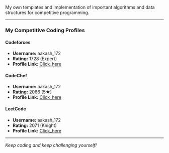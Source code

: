 ﻿My own templates and implementation of important algorithms and data structures for competitive programming.

---


### My Competitive Coding Profiles


#### Codeforces

- **Username:** aakash_172
- **Rating:** 1728 (Expert)
- **Profile Link:** [Click_here](https://codeforces.com/profile/aakash_172)

#### CodeChef

- **Username:** aakash_172
- **Rating:** 2066 (5&#9733;)
- **Profile Link:** [Click_here](https://www.codechef.com/users/aakash_172)

#### LeetCode

- **Username:** aakash_172
- **Rating:** 2071 (Knight)
- **Profile Link:** [Click_here](https://leetcode.com/aakash_172/)

---

*Keep coding and keep challenging yourself!*
